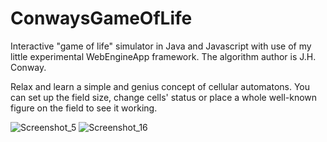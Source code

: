 # ConwaysGameOfLife
Interactive "game of life" simulator in Java and Javascript with use of my little experimental WebEngineApp framework. The algorithm author is J.H. Conway.

Relax and learn a simple and genius concept of cellular automatons. You can set up the field size, change cells' status or place a whole well-known figure on the field to see it working.

![Screenshot_5](https://user-images.githubusercontent.com/65328222/156904317-c069cfcf-c5b0-4515-8829-d712613644ee.png)
![Screenshot_16](https://user-images.githubusercontent.com/65328222/156904323-64694e2c-3c69-4927-8e9a-6a2cfbdc5644.png)
